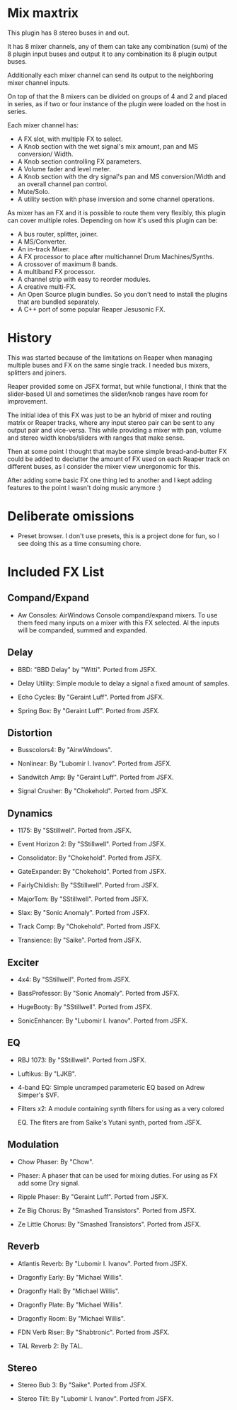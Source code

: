Mix maxtrix
===========

This plugin has 8 stereo buses in and out.

It has 8 mixer channels, any of them can take any combination (sum) of the 8
plugin input buses and output it to any combination its 8 plugin output buses.

Additionally each mixer channel can send its output to the neighboring mixer
channel inputs.

On top of that the 8 mixers can be divided on groups of 4 and 2 and placed in
series, as if two or four instance of the plugin were loaded on the host in
series.

Each mixer channel has:

- A FX slot, with multiple FX to select.
- A Knob section with the wet signal's mix amount, pan and MS conversion/
  Width.
- A Knob section controlling FX parameters.
- A Volume fader and level meter.
- A Knob section with the dry signal's pan and MS conversion/Width and an
  overall channel pan control.
- Mute/Solo.
- A utility section with phase inversion and some channel operations.

As mixer has an FX and it is possible to route them very flexibly, this plugin
can cover multiple roles. Depending on how it's used this plugin can be:

- A bus router, splitter, joiner.
- A MS/Converter.
- An in-track Mixer.
- A FX processor to place after multichannel Drum Machines/Synths.
- A crossover of maximum 8 bands.
- A multiband FX processor.
- A channel strip with easy to reorder modules.
- A creative multi-FX.
- An Open Source plugin bundles. So you don't need to install the plugins that
  are bundled separately.
- A C++ port of some popular Reaper Jesusonic FX.

History
========

This was started because of the limitations on Reaper when managing multiple
buses and FX on the same single track. I needed bus mixers, splitters and
joiners.

Reaper provided some on JSFX format, but while functional, I think that the
slider-based UI and sometimes the slider/knob ranges have room for improvement.

The initial idea of this FX was just to be an hybrid of mixer and routing matrix
or Reaper tracks, where any input stereo pair can be sent to any output pair and
vice-versa. This while providing a mixer with pan, volume and stereo width
knobs/sliders with ranges that make sense.

Then at some point I thought that maybe some simple bread-and-butter FX could be
added to declutter the amount of FX used on each Reaper track on different
buses, as I consider the mixer view unergonomic for this.

After adding some basic FX one thing led to another and I kept adding features
to the point I wasn't doing music anymore :)

Deliberate omissions
====================

- Preset browser. I don't use presets, this is a project done for fun, so I see
  doing this as a time consuming chore.

Included FX List
================

Compand/Expand
--------------

- Aw Consoles: AirWindows Console compand/expand mixers. To use them feed many
  inputs on a mixer with this FX selected. Al the inputs will be companded,
  summed and expanded.

Delay
-----

- BBD: "BBD Delay" by "Witti". Ported from JSFX.

- Delay Utility: Simple module to delay a signal a fixed amount of samples.

- Echo Cycles: By "Geraint Luff". Ported from JSFX.

- Spring Box: By "Geraint Luff". Ported from JSFX.

Distortion
----------

- Busscolors4: By "AirwWndows".

- Nonlinear: By "Lubomir I. Ivanov". Ported from JSFX.

- Sandwitch Amp: By "Geraint Luff". Ported from JSFX.

- Signal Crusher: By "Chokehold". Ported from JSFX.

Dynamics
--------

- 1175: By "SStillwell". Ported from JSFX.

- Event Horizon 2: By "SStillwell". Ported from JSFX.

- Consolidator: By "Chokehold". Ported from JSFX.

- GateExpander: By "Chokehold". Ported from JSFX.

- FairlyChildish: By "SStillwell". Ported from JSFX.

- MajorTom: By "SStillwell". Ported from JSFX.

- Slax: By "Sonic Anomaly". Ported from JSFX.

- Track Comp: By "Chokehold". Ported from JSFX.

- Transience: By "Saike". Ported from JSFX.

Exciter
--------

- 4x4: By "SStillwell". Ported from JSFX.

- BassProfessor: By "Sonic Anomaly". Ported from JSFX.

- HugeBooty: By "SStillwell". Ported from JSFX.

- SonicEnhancer: By "Lubomir I. Ivanov". Ported from JSFX.

EQ
---

- RBJ 1073: By "SStillwell". Ported from JSFX.

- Luftikus: By "LJKB".

- 4-band EQ: Simple uncramped parameteric EQ based on Adrew Simper's SVF.

- Filters x2: A module containing synth filters for using as a very colored

  EQ. The fiters are from Saike's Yutani synth, ported from JSFX.

Modulation
-----------

- Chow Phaser: By "Chow".

- Phaser: A phaser that can be used for mixing duties. For using as FX add some
  Dry signal.

- Ripple Phaser: By "Geraint Luff". Ported from JSFX.

- Ze Big Chorus: By "Smashed Transistors". Ported from JSFX.

- Ze Little Chorus: By "Smashed Transistors". Ported from JSFX.

Reverb
-------

- Atlantis Reverb: By "Lubomir I. Ivanov". Ported from JSFX.

- Dragonfly Early: By "Michael Willis".

- Dragonfly Hall: By "Michael Willis".

- Dragonfly Plate: By "Michael Willis".

- Dragonfly Room: By "Michael Willis".

- FDN Verb Riser: By "Shabtronic". Ported from JSFX.

- TAL Reverb 2: By TAL.

Stereo
-------

- Stereo Bub 3: By "Saike". Ported from JSFX.

- Stereo Tilt: By "Lubomir I. Ivanov". Ported from JSFX.

